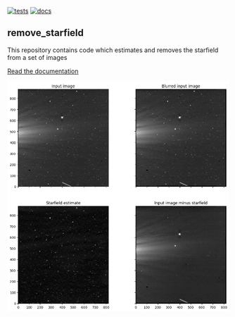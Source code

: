 [![tests](https://github.com/svank/remove_starfield/actions/workflows/tests.yml/badge.svg)](https://github.com/svank/remove_starfield/actions/workflows/tests.yml)
[![docs](https://github.com/svank/remove_starfield/actions/workflows/docs.yml/badge.svg)](https://github.com/svank/remove_starfield/actions/workflows/docs.yml)

## remove_starfield

This repository contains code which estimates and removes the starfield from a set of images

[Read the documentation](https://svank.github.io/remove_starfield/)

![Starfield subtraction demo](docs/source/images/demo.png)
